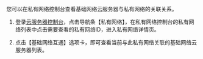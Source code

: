 您可以在私有网络控制台查看基础网络云服务器与私有网络的关联关系。

1) 登录[云服务器控制台](http://console.tce.fsphere.cn/)，点击导航条【私有网络】，在私有网络控制台的私有网络列表中点击需要查看的私有网络ID，进入私有网络详情页。

2) 点击【基础网络互通】选项卡，即可查看当前与此私有网络关联的基础网络云服务器列表。

